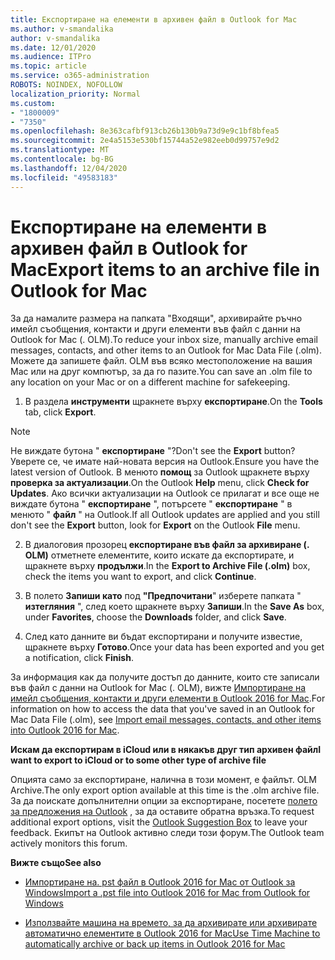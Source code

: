 ```yaml
---
title: Експортиране на елементи в архивен файл в Outlook for Mac
ms.author: v-smandalika
author: v-smandalika
ms.date: 12/01/2020
ms.audience: ITPro
ms.topic: article
ms.service: o365-administration
ROBOTS: NOINDEX, NOFOLLOW
localization_priority: Normal
ms.custom:
- "1800009"
- "7350"
ms.openlocfilehash: 8e363cafbf913cb26b130b9a73d9e9c1bf8bfea5
ms.sourcegitcommit: 2e4a5153e530bf15744a52e982eeb0d99757e9d2
ms.translationtype: MT
ms.contentlocale: bg-BG
ms.lasthandoff: 12/04/2020
ms.locfileid: "49583183"
---
```

# <a name="export-items-to-an-archive-file-in-outlook-for-mac"></a><span data-ttu-id="27f49-102">Експортиране на елементи в архивен файл в Outlook for Mac</span><span class="sxs-lookup"><span data-stu-id="27f49-102">Export items to an archive file in Outlook for Mac</span></span>

<span data-ttu-id="27f49-103">За да намалите размера на папката "Входящи", архивирайте ръчно имейл съобщения, контакти и други елементи във файл с данни на Outlook for Mac (. OLM).</span><span class="sxs-lookup"><span data-stu-id="27f49-103">To reduce your inbox size, manually archive email messages, contacts, and other items to an Outlook for Mac Data File (.olm).</span></span> <span data-ttu-id="27f49-104">Можете да запишете файл. OLM във всяко местоположение на вашия Mac или на друг компютър, за да го пазите.</span><span class="sxs-lookup"><span data-stu-id="27f49-104">You can save an .olm file to any location on your Mac or on a different machine for safekeeping.</span></span>

1. <span data-ttu-id="27f49-105">В раздела **инструменти** щракнете върху **експортиране**.</span><span class="sxs-lookup"><span data-stu-id="27f49-105">On the **Tools** tab, click **Export**.</span></span>

> [!NOTE]
> <span data-ttu-id="27f49-106">Не виждате бутона " **експортиране** "?</span><span class="sxs-lookup"><span data-stu-id="27f49-106">Don't see the **Export** button?</span></span> <span data-ttu-id="27f49-107">Уверете се, че имате най-новата версия на Outlook.</span><span class="sxs-lookup"><span data-stu-id="27f49-107">Ensure you have the latest version of Outlook.</span></span> <span data-ttu-id="27f49-108">В менюто **помощ** за Outlook щракнете върху **проверка за актуализации**.</span><span class="sxs-lookup"><span data-stu-id="27f49-108">On the Outlook **Help** menu, click **Check for Updates**.</span></span> <span data-ttu-id="27f49-109">Ако всички актуализации на Outlook се прилагат и все още не виждате бутона " **експортиране** ", потърсете " **експортиране** " в менюто " **файл** " на Outlook.</span><span class="sxs-lookup"><span data-stu-id="27f49-109">If all Outlook updates are applied and you still don't see the **Export** button, look for **Export** on the Outlook **File** menu.</span></span>

2. <span data-ttu-id="27f49-110">В диалоговия прозорец **експортиране във файл за архивиране (. OLM)** отметнете елементите, които искате да експортирате, и щракнете върху **продължи**.</span><span class="sxs-lookup"><span data-stu-id="27f49-110">In the **Export to Archive File (.olm)** box, check the items you want to export, and click **Continue**.</span></span>

3. <span data-ttu-id="27f49-111">В полето **Запиши като** под **"Предпочитани**" изберете папката " **изтегляния** ", след което щракнете върху **Запиши**.</span><span class="sxs-lookup"><span data-stu-id="27f49-111">In the **Save As** box, under **Favorites**, choose the **Downloads** folder, and click **Save**.</span></span>

4. <span data-ttu-id="27f49-112">След като данните ви бъдат експортирани и получите известие, щракнете върху **Готово**.</span><span class="sxs-lookup"><span data-stu-id="27f49-112">Once your data has been exported and you get a notification, click **Finish**.</span></span>

<span data-ttu-id="27f49-113">За информация как да получите достъп до данните, които сте записали във файл с данни на Outlook for Mac (. OLM), вижте [Импортиране на имейл съобщения, контакти и други елементи в Outlook 2016 for Mac](https://support.microsoft.com/office/import-and-export-outlook-email-contacts-and-calendar-92577192-3881-4502-b79d-c3bbada6c8ef#ID0EAACAAA=macOS).</span><span class="sxs-lookup"><span data-stu-id="27f49-113">For information on how to access the data that you've saved in an Outlook for Mac Data File (.olm), see [Import email messages, contacts, and other items into Outlook 2016 for Mac](https://support.microsoft.com/office/import-and-export-outlook-email-contacts-and-calendar-92577192-3881-4502-b79d-c3bbada6c8ef#ID0EAACAAA=macOS).</span></span>

<span data-ttu-id="27f49-114">**Искам да експортирам в iCloud или в някакъв друг тип архивен файл**</span><span class="sxs-lookup"><span data-stu-id="27f49-114">**I want to export to iCloud or to some other type of archive file**</span></span>

<span data-ttu-id="27f49-115">Опцията само за експортиране, налична в този момент, е файлът. OLM Archive.</span><span class="sxs-lookup"><span data-stu-id="27f49-115">The only export option available at this time is the .olm archive file.</span></span> <span data-ttu-id="27f49-116">За да поискате допълнителни опции за експортиране, посетете [полето за предложения на Outlook](https://outlook.uservoice.com/) , за да оставите обратна връзка.</span><span class="sxs-lookup"><span data-stu-id="27f49-116">To request additional export options, visit the [Outlook Suggestion Box](https://outlook.uservoice.com/) to leave your feedback.</span></span> <span data-ttu-id="27f49-117">Екипът на Outlook активно следи този форум.</span><span class="sxs-lookup"><span data-stu-id="27f49-117">The Outlook team actively monitors this forum.</span></span>

<span data-ttu-id="27f49-118">**Вижте също**</span><span class="sxs-lookup"><span data-stu-id="27f49-118">**See also**</span></span>

- [<span data-ttu-id="27f49-119">Импортиране на. pst файл в Outlook 2016 for Mac от Outlook за Windows</span><span class="sxs-lookup"><span data-stu-id="27f49-119">Import a .pst file into Outlook 2016 for Mac from Outlook for Windows</span></span>](https://support.microsoft.com/office/import-a-pst-file-into-outlook-for-mac-from-outlook-for-windows-b4a6a1d6-94bb-4c85-a4fc-a83dc690e18c)

- [<span data-ttu-id="27f49-120">Използвайте машина на времето, за да архивирате или архивирате автоматично елементите в Outlook 2016 for Mac</span><span class="sxs-lookup"><span data-stu-id="27f49-120">Use Time Machine to automatically archive or back up items in Outlook 2016 for Mac</span></span>](https://support.microsoft.com/office/automatically-archive-or-back-up-outlook-for-mac-items-441fcce5-2262-4b64-ac8c-fa949df989f5)
